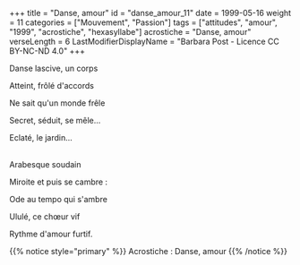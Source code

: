 +++
title = "Danse, amour"
id = "danse_amour_11"
date = 1999-05-16
weight = 11
categories = ["Mouvement", "Passion"]
tags = ["attitudes", "amour", "1999", "acrostiche", "hexasyllabe"]
acrostiche = "Danse, amour"
verseLength = 6
LastModifierDisplayName = "Barbara Post - Licence CC BY-NC-ND 4.0"
+++

Danse lascive, un corps

Atteint, frôlé d'accords

Ne sait qu'un monde frêle

Secret, séduit, se mêle...

Eclaté, le jardin...

 \
Arabesque soudain

Miroite et puis se cambre :

Ode au tempo qui s'ambre

Ululé, ce chœur vif

Rythme d'amour furtif.

{{% notice style="primary" %}}
Acrostiche : Danse, amour
{{% /notice %}}
